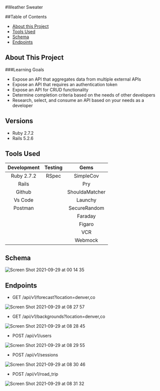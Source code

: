 #Weather Sweater

##Table of Contents
- [About this Project](#about-this-project)
- [Tools Used](#tools-used)
- [Schema](#schema)
- [Endpoints](#endpoints)

## About This Project

###Learning Goals
* Expose an API that aggregates data from multiple external APIs
* Expose an API that requires an authentication token
* Expose an API for CRUD functionality
* Determine completion criteria based on the needs of other developers
* Research, select, and consume an API based on your needs as a developer

## Versions
* Ruby 2.7.2
* Rails 5.2.6

## Tools Used

| Development | Testing       | Gems          |
|   :----:    |    :----:     |    :----:     |
| Ruby 2.7.2  | RSpec         | SimpleCov     |
| Rails       |               | Pry           |
| Github      |               | ShouldaMatcher|
| Vs Code     |               | Launchy       |
| Postman     |               | SecureRandom  |
|             |               | Faraday       |
|             |               | Figaro        |
|             |               | VCR           | 
|             |               | Webmock       |

## Schema
![Screen Shot 2021-09-29 at 00 14 35](https://user-images.githubusercontent.com/57773546/135213958-ccc839c4-7625-48be-8e3c-f7b5915f025f.png)

## Endpoints
* GET /api/v1/forecast?location=denver,co

![Screen Shot 2021-09-29 at 08 27 57](https://user-images.githubusercontent.com/57773546/135289032-0e956c45-fd1b-4070-a312-ad9d9e78b490.png)

* GET /api/v1/backgrounds?location=denver,co

![Screen Shot 2021-09-29 at 08 28 45](https://user-images.githubusercontent.com/57773546/135289231-6923705e-e1bc-4045-b28e-d0bf1903793f.png)

* POST /api/v1/users

![Screen Shot 2021-09-29 at 08 29 55](https://user-images.githubusercontent.com/57773546/135289454-05ee4fa3-ef63-4e0f-b82a-795f55af5332.png)

* POST /api/v1/sessions

![Screen Shot 2021-09-29 at 08 30 46](https://user-images.githubusercontent.com/57773546/135289583-28414ec2-9f2f-4e4b-b28d-df6152a7ac11.png)

* POST /api/v1/road_trip

![Screen Shot 2021-09-29 at 08 31 32](https://user-images.githubusercontent.com/57773546/135289701-21479d2e-9f98-48d3-b8b9-8bac4ac2d6d9.png)
